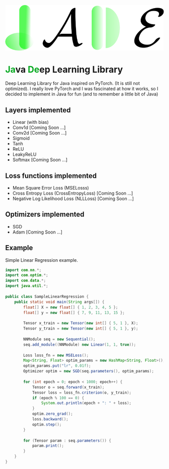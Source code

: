 ![jade_logo](https://raw.githubusercontent.com/elvin-mark/jade/main/images/jade_logo.png)
# <span style="color:#00aa22">**Ja**</span>va <span style="color:#00aa22">**De**</span>ep Learning Library
Deep Learning Library for Java inspired on PyTorch. (It is still not optimized). I really love PyTorch and I was fascinated at how it works, so I decided to implement in Java for fun (and to remember a little bit of Java)

## Layers implemented
- Linear (with bias)
- Conv1d [Coming Soon ...]
- Conv2d [Coming Soon ...]
- Sigmoid
- Tanh
- ReLU
- LeakyReLU
- Softmax [Coming Soon ...]

## Loss functions implemented
- Mean Square Error Loss (MSELosss)
- Cross Entropy Loss (CrossEntropyLoss) [Coming Soon ...]
- Negative Log Likelihood Loss (NLLLoss) [Coming Soon ...]

## Optimizers implemented
- SGD
- Adam [Coming Soon ...]

## Example

Simple Linear Regression example.

```Java
import com.nn.*;
import com.optim.*;
import com.data.*;
import java.util.*;

public class SampleLinearRegression {
    public static void main(String args[]) {
        float[] X = new float[] { 1, 2, 3, 4, 5 };
        float[] y = new float[] { 7, 9, 11, 13, 15 };

        Tensor x_train = new Tensor(new int[] { 5, 1 }, X);
        Tensor y_train = new Tensor(new int[] { 5, 1 }, y);

        NNModule seq = new Sequential();
        seq.add_module((NNModule) new Linear(1, 1, true));

        Loss loss_fn = new MSELoss();
        Map<String, Float> optim_params = new HashMap<String, Float>();
        optim_params.put("lr", 0.01f);
        Optimizer optim = new SGD(seq.parameters(), optim_params);

        for (int epoch = 0; epoch < 1000; epoch++) {
            Tensor o = seq.forward(x_train);
            Tensor loss = loss_fn.criterion(o, y_train);
            if (epoch % 100 == 0) {
                System.out.println(epoch + ": " + loss);
            }
            optim.zero_grad();
            loss.backward();
            optim.step();
        }

        for (Tensor param : seq.parameters()) {
            param.print();
        }
    }
}

``` 